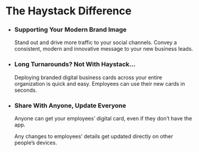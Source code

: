 # The Haystack Difference

- ### Supporting Your Modern Brand Image

    Stand out and drive more traffic to your social channels. Convey a consistent, modern and innovative message to your new business leads.


- ### Long Turnarounds? Not With Haystack...

    Deploying branded digital business cards across your entire organization is quick and easy. Employees can use their new cards in seconds.


- ### Share With Anyone, Update Everyone

    Anyone can get your employees’ digital card, even if they don’t have the app.

    Any changes to employees’ details get updated directly on other people’s devices.